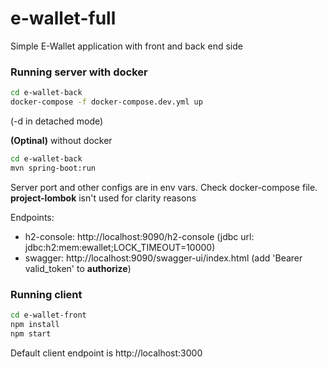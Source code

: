 # e-wallet-full
Simple E-Wallet application with front and back end side

### Running server with docker

```sh
cd e-wallet-back
docker-compose -f docker-compose.dev.yml up
```
(-d in detached mode)

**(Optinal)** without docker

```sh
cd e-wallet-back
mvn spring-boot:run
```
Server port and other configs are in env vars. Check docker-compose file. **project-lombok** isn't used for clarity reasons

Endpoints:
- h2-console: http://localhost:9090/h2-console (jdbc url: jdbc:h2:mem:ewallet;LOCK_TIMEOUT=10000)
- swagger: http://localhost:9090/swagger-ui/index.html (add 'Bearer valid_token' to **authorize**)

### Running client

```sh
cd e-wallet-front
npm install
npm start
```
Default client endpoint is http://localhost:3000
